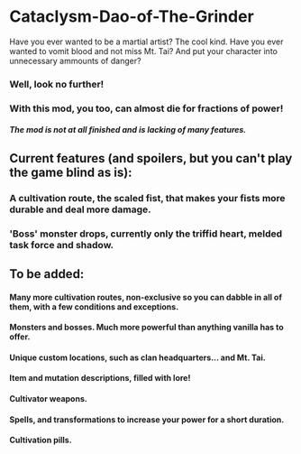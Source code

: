 # Cataclysm-Dao-of-The-Grinder
Have you ever wanted to be a martial artist? The cool kind. Have you ever wanted to vomit blood and not miss Mt. Tai? And put your character into unnecessary ammounts of danger?
### Well, look no further!
### With this mod, you too, can almost die for fractions of power!

##### The mod is not at all finished and is lacking of many features.

## Current features (and spoilers, but you can't play the game blind as is):

### A cultivation route, the scaled fist, that makes your fists more durable and deal more damage.
### 'Boss' monster drops, currently only the triffid heart, melded task force and shadow.

## To be added:

#### Many more cultivation routes, non-exclusive so you can dabble in all of them, with a few conditions and exceptions.
#### Monsters and bosses. Much more powerful than anything vanilla has to offer.
#### Unique custom locations, such as clan headquarters... and Mt. Tai.
#### Item and mutation descriptions, filled with lore!
#### Cultivator weapons.
#### Spells, and transformations to increase your power for a short duration.
#### Cultivation pills.

